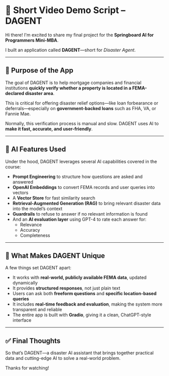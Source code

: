 # 🎥 Short Video Demo Script – DAGENT

Hi there! I'm excited to share my final project for the **Springboard AI for Programmers Mini-MBA**.

I built an application called **DAGENT**—short for *Disaster Agent*.

---

## 🎯 Purpose of the App

The goal of DAGENT is to help mortgage companies and financial institutions **quickly verify whether a property is located in a FEMA-declared disaster area**.

This is critical for offering disaster relief options—like loan forbearance or deferrals—especially on **government-backed loans** such as FHA, VA, or Fannie Mae.

Normally, this verification process is manual and slow. DAGENT uses AI to **make it fast, accurate, and user-friendly**.

---

## 🧠 AI Features Used

Under the hood, DAGENT leverages several AI capabilities covered in the course:

- **Prompt Engineering** to structure how questions are asked and answered  
- **OpenAI Embeddings** to convert FEMA records and user queries into vectors  
- A **Vector Store** for fast similarity search  
- **Retrieval-Augmented Generation (RAG)** to bring relevant disaster data into the model’s context  
- **Guardrails** to refuse to answer if no relevant information is found  
- And an **AI evaluation layer** using GPT-4 to rate each answer for:
  - Relevance  
  - Accuracy  
  - Completeness  

---

## 🚀 What Makes DAGENT Unique

A few things set DAGENT apart:

- It works with **real-world, publicly available FEMA data**, updated dynamically  
- It provides **structured responses**, not just plain text  
- Users can ask both **freeform questions** and **specific location-based queries**  
- It includes **real-time feedback and evaluation**, making the system more transparent and reliable  
- The entire app is built with **Gradio**, giving it a clean, ChatGPT-style interface

---

## ✅ Final Thoughts

So that’s DAGENT—a disaster AI assistant that brings together practical data and cutting-edge AI to solve a real-world problem.

Thanks for watching!
